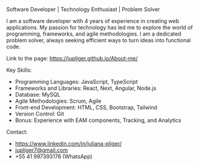 Software Developer | Technology Enthusiast | Problem Solver

I am a software developer with 4 years of experience in creating web applications. My passion for technology has led me to explore the world of programming, frameworks, and agile methodologies. I am a dedicated problem solver, always seeking efficient ways to turn ideas into functional code.

Link to the page: https://jupliger.github.io/About-me/

Key Skills:
- Programming Languages: JavaScript, TypeScript
- Frameworks and Libraries: React, Next, Angular, Node.js
- Database: MySQL
- Agile Methodologies: Scrum, Agile
- Front-end Development: HTML, CSS, Bootstrap, Tailwind
- Version Control: Git
- Bonus: Experience with EAM components, Tracking, and Analytics

Contact:
- https://www.linkedin.com/in/juliana-pliger/
- jupliger7@gmail.com
- +55 41 997393176 (WhatsApp)
